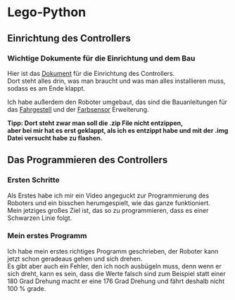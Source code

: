 # Lego-Python

## Einrichtung des Controllers
### Wichtige Dokumente für die Einrichtung und dem Bau
Hier ist das [Dokument](https://assets.education.lego.com/v3/assets/blt293eea581807678a/bltb470b9ea6e38f8d4/5f8802fc4376310c19e33714/getting-started-with-micropython-v2_enus.pdf?locale=en-us#Getting%20started%20with%20MicroPython_ENUS.indd%3A.8753%3A57 "Dokument für die Einrichtung") für die Einrichtung des Controllers.  
Dort steht alles drin, was man braucht und was man alles installieren muss, sodass es am Ende klappt.

Ich habe außerdem den Roboter umgebaut, das sind die Bauanleitungen für das [Fahrgestell](https://github.com/Hjordans/Lego-Python/blob/main/ev3-rem-driving-base.pdf "Fahrgestell Anleitung") und der [Farbsensor](https://github.com/Hjordans/Lego-Python/blob/main/ev3-rem-color-sensor-down-driving-base.pdf "Anleitung Farbsensor") Erweiterung.  

**Tipp: Dort steht zwar man soll die .zip File nicht entzippen,  
aber bei mir hat es erst geklappt, als ich es entzippt habe und mit der .img Datei versucht habe zu flashen.**  

## Das Programmieren des Controllers
### Ersten Schritte
Als Erstes habe ich mir ein Video angeguckt zur Programmierung des Roboters und ein bisschen herumgespielt, wie das ganze funktioniert.  
Mein jetziges großes Ziel ist, das so zu programmieren, dass es einer Schwarzen Linie folgt.

### Mein erstes Programm
Ich habe mein erstes richtiges Programm geschrieben, der Roboter kann jetzt schon geradeaus gehen und sich drehen.  
Es gibt aber auch ein Fehler, den ich noch ausbügeln muss, denn wenn er sich dreht, kann es sein, dass die Werte falsch sind
zum Beispiel statt einer 180 Grad Drehung macht er eine 176 Grad Drehung und fährt deshalb nicht 100 % grade.
